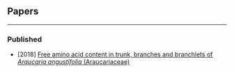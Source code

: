 ## Papers

***

### Published

+ [2018]
  [Free amino acid content in trunk, branches and branchlets of *Araucaria angustifolia* (Araucariaceae)](https://bit.ly/2VkGUFY)
